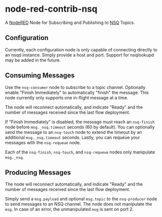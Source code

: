 # node-red-contrib-nsq

A [NodeRED](https://nodered.org) Node for Subscribing and Publishing to [NSQ](https://nsq.io) Topics.

## Configuration

Currently, each configuration node is only capable of connecting directly to an nsqd instance. Simply provide a host and port. Support for nsqlookupd may be added in the future.

## Consuming Messages

Use the `nsq-consumer` node to subscribe to a topic channel. Optionally enable "Finish Immediately" to automatically "finish" the message. This node currently only supports one in-flight message at a time.

The node will reconnect automatically, and indicate "Ready" and the number of messages received since the last flow deployment.

If "Finish Immediately" is disabled, the message must reach an `nsq-finish` node before `msg._nsq.timeout` seconds (60 by default). You can optionally send the message to an `nsq-touch` node to extend the timeout by an additional `msg._nsq.timeout` seconds. Lastly, you can requeue your messages with the `nsq-requeue` node.

Each of the `nsq-finish`, `nsq-touch`, and `nsq-requeue` nodes only manipulate `msg._nsq`.


## Producing Messages

The node will reconnect automatically, and indicate "Ready" and the number of messages received since the last flow deployment.

Simply send a `msg.payload` and optional `msg.topic` to the `nsq-producer` node to send messages to an NSQ channel. The node does not manipulate the `msg`. In case of an error, the unmanipulated `msg` is sent on port 2.
